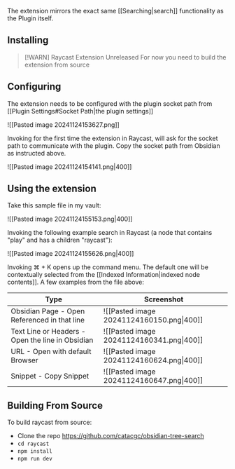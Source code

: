 
The extension mirrors the exact same [[Searching|search]] functionality as the Plugin itself. 
## Installing
> [!WARN] Raycast Extension Unreleased
> For now you need to build the extension from source

## Configuring

The extension needs to be configured with the plugin socket path from [[Plugin Settings#Socket Path|the plugin settings]]

![[Pasted image 20241124153627.png]]

Invoking for the first time the extension in Raycast, will ask for the socket path to communicate with the plugin. Copy the socket path from Obsidian as instructed above.

![[Pasted image 20241124154141.png|400]]

## Using the extension

Take this sample file in my vault:

![[Pasted image 20241124155153.png|400]]

Invoking the following example search in Raycast (a node that contains "play" and has a children "raycast"): 

![[Pasted image 20241124155626.png|400]]

Invoking ⌘ + K opens up the command menu. The default one will be contextually selected from the [[Indexed Information|indexed node contents]]. A few examples from the file above:


| Type                                             | Screenshot                                |
| ------------------------------------------------ | ----------------------------------------- |
| Obsidian Page - Open Referenced in that line     | ![[Pasted image 20241124160150.png\|400]] |
| Text Line or Headers - Open the line in Obsidian | ![[Pasted image 20241124160341.png\|400]] |
| URL - Open with default Browser                  | ![[Pasted image 20241124160624.png\|400]] |
| Snippet - Copy Snippet                           | ![[Pasted image 20241124160647.png\|400]] |



## Building From Source

To build raycast from source:
- Clone the repo https://github.com/catacgc/obsidian-tree-search
- `cd raycast`
- `npm install`
- `npm run dev`
